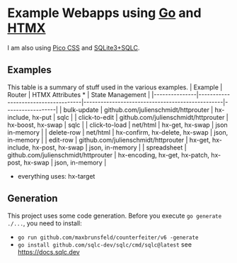 # Example Webapps using [Go](https://go.dev) and [HTMX](https://htmx.org)

I am also using [Pico CSS](https://picocss.com) and [SQLite3+SQLC](https://docs.sqlc.dev/en/latest/tutorials/getting-started-sqlite.html).

## Examples

This table is a summary of stuff used in the various examples.
| Example       | Router                              | HTMX Attributes *                               | State Management |
|---------------|-------------------------------------|-------------------------------------------------|------------------|
| bulk-update   | github.com/julienschmidt/httprouter | hx-include, hx-put                              | sqlc             |
| click-to-edit | github.com/julienschmidt/httprouter | hx-boost, hx-swap                               | sqlc             |
| click-to-load | net/html                            | hx-get, hx-swap                                 | json  in-memory  |
| delete-row    | net/html                            | hx-confirm, hx-delete, hx-swap                  | json, in-memory  |
| edit-row      | github.com/julienschmidt/httprouter | hx-get, hx-include, hx-post, hx-swap            | json, in-memory  |
| spreadsheet   | github.com/julienschmidt/httprouter | hx-encoding, hx-get, hx-patch, hx-post, hx-swap | json, in-memory  |
* everything uses:  hx-target

## Generation

This project uses some code generation. Before you execute `go generate ./...`,
you need to install:

- `go run github.com/maxbrunsfeld/counterfeiter/v6 -generate`
- `go install github.com/sqlc-dev/sqlc/cmd/sqlc@latest` see https://docs.sqlc.dev
